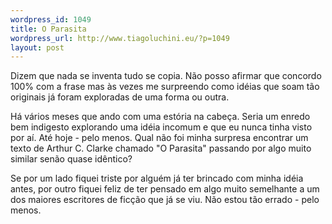 ```yaml
--- 
wordpress_id: 1049
title: O Parasita
wordpress_url: http://www.tiagoluchini.eu/?p=1049
layout: post
---
```

Dizem que nada se inventa tudo se copia. Não posso afirmar que concordo 100% com a frase mas às vezes me surpreendo como idéias que soam tão originais já foram exploradas de uma forma ou outra.

Há vários meses que ando com uma estória na cabeça. Seria um enredo bem indigesto explorando uma idéia  incomum e que eu nunca tinha visto por aí. Até hoje - pelo menos. Qual não foi minha surpresa encontrar um texto de Arthur C. Clarke chamado "O Parasita" passando por algo muito similar senão quase idêntico?

Se por um lado fiquei triste por alguém já ter brincado com minha idéia antes, por outro fiquei feliz de ter pensado em algo muito semelhante a um dos maiores escritores de ficção que já se viu. Não estou tão errado - pelo menos.
